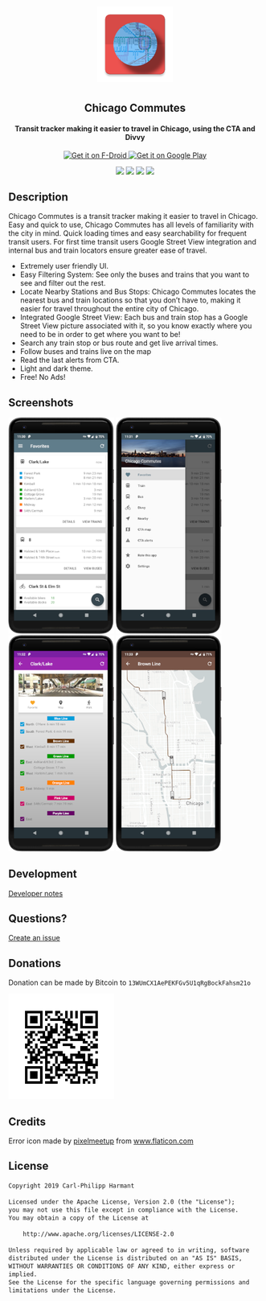 <p align="center"><img src="metadata/en-US/images/icon.png" align="center" width="150" hspace="10" vspace="10"></p>
<h2 align="center"><b>Chicago Commutes</b></h2>
<h4 align="center">Transit tracker making it easier to travel in Chicago, using the CTA and Divvy</h4>
<p align="center">
    <a href="https://f-droid.org/en/packages/fr.cph.chicago.foss" target="_blank">
        <img src="https://fdroid.gitlab.io/artwork/badge/get-it-on.png" alt="Get it on F-Droid" height="70"/>
    </a>
    <a href="https://play.google.com/store/apps/details?id=fr.cph.chicago" target="_blank">
        <img src="https://play.google.com/intl/en_us/badges/images/generic/en_badge_web_generic.png" alt="Get it on Google Play" height="70"/>
    </a>
</p>

<p align="center">
<a href="https://travis-ci.org/carlphilipp/chicago-commutes" alt="Build Status"><img src="https://travis-ci.org/carlphilipp/chicago-commutes.svg?branch=master"></a>
<a href="https://f-droid.org/en/packages/fr.cph.chicago.foss" alt="FDroid version"><img src="https://img.shields.io/f-droid/v/fr.cph.chicago.foss.svg"></a>
<a href="LICENSE.txt" alt="Project License"><img src="https://img.shields.io/badge/license-Apache--2.0-blue.svg"></a>
<a href="" alt="Libraries.io for GitHub"><img src="https://img.shields.io/librariesio/github/carlphilipp/chicago-commutes.svg"></a>
</p>

## Description

Chicago Commutes is a transit tracker making it easier to travel in Chicago. Easy and quick to use, Chicago Commutes has all levels of familiarity with the city in mind. Quick loading times and easy searchability for frequent transit users. For first time transit users Google Street View integration and internal bus and train locators ensure greater ease of travel.

<p />

* Extremely user friendly UI.
* Easy Filtering System: See only the buses and trains that you want to see and filter out the rest.
* Locate Nearby Stations and Bus Stops: Chicago Commutes locates the nearest bus and train locations so that you don’t have to, making it easier for travel throughout the entire city of Chicago.
* Integrated Google Street View: Each bus and train stop has a Google Street View picture associated with it, so you know exactly where you need to be in order to get where you want to be!
* Search any train stop or bus route and get live arrival times.
* Follow buses and trains live on the map
* Read the last alerts from CTA.
* Light and dark theme.
* Free! No Ads!

## Screenshots
<p>
    <img src="metadata/en-US/phoneScreenshots/1.png" width="210" />
    <img src="metadata/en-US/phoneScreenshots/2.png" width="210" />
    <img src="metadata/en-US/phoneScreenshots/3.png" width="210" />
    <img src="metadata/en-US/phoneScreenshots/4.png" width="210" />
</p>

## Development

[Developer notes](DEV.md)

## Questions?
[Create an issue](https://github.com/carlphilipp/chicago-commutes/issues/new)

## Donations

Donation can be made by Bitcoin to `13WUmCX1AePEKFGv5U1qRgBockFahsm21o`

[![Bitcoin](images/qrcode.png)](bitcoin:13WUmCX1AePEKFGv5U1qRgBockFahsm21o)

## Credits
Error icon made by [pixelmeetup](https://www.flaticon.com/authors/pixelmeetup) from www.flaticon.com

## License
```
Copyright 2019 Carl-Philipp Harmant

Licensed under the Apache License, Version 2.0 (the "License");
you may not use this file except in compliance with the License.
You may obtain a copy of the License at

    http://www.apache.org/licenses/LICENSE-2.0

Unless required by applicable law or agreed to in writing, software
distributed under the License is distributed on an "AS IS" BASIS,
WITHOUT WARRANTIES OR CONDITIONS OF ANY KIND, either express or implied.
See the License for the specific language governing permissions and
limitations under the License.
```
